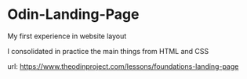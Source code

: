 # Odin-Landing-Page
My first experience in website layout

I consolidated in practice the main things from HTML and CSS

url: https://www.theodinproject.com/lessons/foundations-landing-page